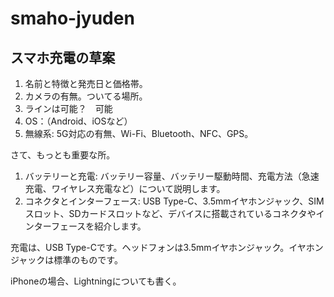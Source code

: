 # smaho-jyuden

## スマホ充電の草案

1. 名前と特徴と発売日と価格帯。
2. カメラの有無。ついてる場所。
3. ラインは可能？　可能
4. OS：（Android、iOSなど）
5. 無線系: 5G対応の有無、Wi-Fi、Bluetooth、NFC、GPS。

さて、もっとも重要な所。
1. バッテリーと充電: バッテリー容量、バッテリー駆動時間、充電方法（急速充電、ワイヤレス充電など）について説明します。
2. コネクタとインターフェース: USB Type-C、3.5mmイヤホンジャック、SIMスロット、SDカードスロットなど、デバイスに搭載されているコネクタやインターフェースを紹介します。 

充電は、USB Type-Cです。ヘッドフォンは3.5mmイヤホンジャック。イヤホンジャックは標準のものです。

iPhoneの場合、Lightningについても書く。
